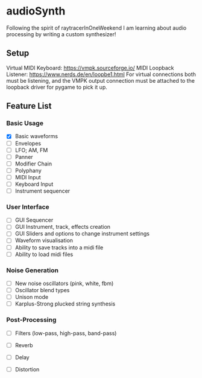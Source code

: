 # audioSynth
Following the spirit of raytracerInOneWeekend I am learning about audio processing by writing a custom synthesizer!

## Setup
Virtual MIDI Keyboard: https://vmpk.sourceforge.io/
MIDI Loopback Listener: https://www.nerds.de/en/loopbe1.html
For virtual connections both must be listening, and the VMPK output connection must be attached to the loopback driver for pygame to pick it up.

## Feature List 
### Basic Usage
- [x] Basic waveforms
- [ ] Envelopes
- [ ] LFO; AM, FM
- [ ] Panner
- [ ] Modifier Chain
- [ ] Polyphany
- [ ] MIDI Input
- [ ] Keyboard Input
- [ ] Instrument sequencer
### User Interface
- [ ] GUI Sequencer
- [ ] GUI Instrument, track, effects creation
- [ ] GUI Sliders and options to change instrument settings
- [ ] Waveform visualisation
- [ ] Ability to save tracks into a midi file
- [ ] Ability to load midi files
### Noise Generation
- [ ] New noise oscillators (pink, white, fbm)
- [ ] Oscillator blend types
- [ ] Unison mode
- [ ] Karplus-Strong plucked string synthesis
### Post-Processing
- [ ] Filters (low-pass, high-pass, band-pass)
- [ ] Reverb
- [ ] Delay
- [ ] Distortion

